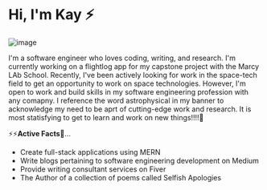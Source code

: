 # Hi, I'm Kay ⚡

![image](https://user-images.githubusercontent.com/37392966/186267694-3d1c6ba2-3ab7-418f-97e7-fe937dff7058.png)

I'm a software engineer who loves coding, writing, and research. I'm currently working on a flightlog app for my capstone project with the Marcy LAb School. Recently, I've been actively looking for work in the space-tech field to get an opportunity to work on space technologies. However, I'm open to work and build skills in my software engineering profession with any comapny. I reference the word astrophysical in my banner to acknowledge my need to be aprt of cutting-edge work and research. It is most statisfying to get to learn and work on new things!!!!🔭


⚡⚡**Active Facts**💬...
- Create full-stack applications using MERN
- Write blogs pertaining to software engineering development on Medium
- Provide writing consultant services on Fiver
- The Author of a collection of poems called Selfish Apologies

<!--
**Kay-Edwards/Kay-Edwards** is a ✨ _special_ ✨ repository because its `README.md` (this file) appears on your GitHub profile.

Here are some ideas to get you started:

- 🔭 I’m currently working on ...
- 🌱 I’m currently learning ...
- 👯 I’m looking to collaborate on ...
- 🤔 I’m looking for help with ...
- 💬 Ask me about ...
- 📫 How to reach me: ...
- 😄 Pronouns: ...
- ⚡ Fun fact: ...
-->
